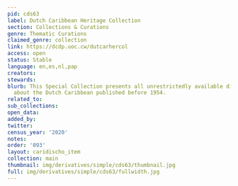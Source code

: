 ```yaml
---
pid: cds63
label: Dutch Caribbean Heritage Collection
section: Collections & Curations
genre: Thematic Curations
claimed_genre: collection
link: https://dcdp.uoc.cw/dutcarhercol
access: open
status: Stable
language: en,es,nl,pap
creators:
stewards:
blurb: This Special Collection presents all unrestrictedly available digital material
  about the Dutch Caribbean published before 1954.
related_to:
sub_collections:
open_data:
added_by:
twitter:
census_year: '2020'
notes:
order: '093'
layout: caridischo_item
collection: main
thumbnail: img/derivatives/simple/cds63/thumbnail.jpg
full: img/derivatives/simple/cds63/fullwidth.jpg
---
```

